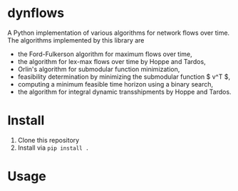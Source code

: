# dynflows
A Python implementation of various algorithms for network flows over time. The algorithms implemented by this library are
- the Ford-Fulkerson algorithm for maximum flows over time,
- the algorithm for lex-max flows over time by Hoppe and Tardos,
- Orlin's algorithm for submodular function minimization,
- feasibility determination by minimizing the submodular function $ v^T $,
- computing a minimum feasible time horizon using a binary search,
- the algorithm for integral dynamic transshipments by Hoppe and Tardos.

# Install
1. Clone this repository
2. Install via `pip install .`

# Usage


